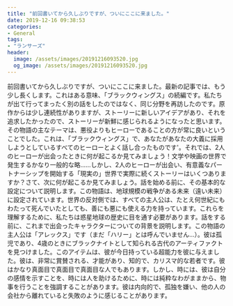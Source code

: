 ```yaml
---
title: "前回書いてから久しぶりですが、ついにここに来ました。"
date: 2019-12-16 09:38:53
categories:
- General
tags:
- "ランサーズ"
header:
  image: /assets/images/20191216093520.jpg
  og_image: /assets/images/20191216093520.jpg
---
```


前回書いてから久しぶりですが、ついにここに来ました。最新の記事では、もう少し長くします。これはある意味、「ブラックウィングス」の続編です。私たちが出て行ってまったく別の話をしたのではなく、同じ分野を再訪したのです。原作からは少し連続性がありますが、ストーリーに新しいアイデアがあり、それを追求したかったので、ストーリーが新鮮に感じられるようになったと思います。その物語の主なテーマは、悪役よりもヒーローであることの方が常に良いということでした。これは、「ブラックウィングス」で、あなたがあなたの大義に採用しようとしているすべてのヒーローとよく話し合ったものです&#39;。それでは、2人のヒーローが出会ったときに何が起こるか見てみましょう！文学や映画の世界で発生するかなり一般的な略……しかし、2人のヒーローが出会い、有意義なパートナーシップを開始する「現実の」世界で実際に続くストーリーはいくつありますか？さて、次に何が起こるか見てみましょう。話を始める前に、その基本的な設定について説明します。この物語は、地球規模の戦争がある未来（遠い未来）に設定されています。世界の反対側では、すべての主人公は、たとえ何世紀にもわたって死んでいたとしても、善にも悪にも使える力を持っています。これらを理解するために、私たちは惑星地球の歴史に目を通す必要があります。話をする前に、これまで出会ったキャラクターについての背景を説明します。この物語の主人公は「アレックス」です（まだ「ハリー」とは呼んでいません…）。彼は孤児であり、4歳のときにブラックナイトとして知られる古代のアーティファクトを見つけました。このアイテムは、彼が今日持っている超能力を彼に与えました。彼は、非常に賞賛される、才能があり、知的で、カリスマ的な若者です。彼はかなり真面目で真面目で真面目な人でもあります。しかし、時には、彼は自分の感情を示すことを、時には人を助けるために、時には純粋なわがままから、物事を行うことを強調することがあります。彼は内向的で、孤独を嫌い、他の人の会社から離れていると失敗のように感じることがあります。
